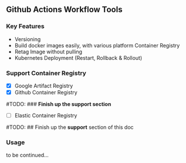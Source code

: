 ## Github Actions Workflow Tools

### Key Features
- Versioning
- Build docker images easily, with various platform Container Registry
- Retag Image without pulling
- Kubernetes Deployment (Restart, Rollback & Rollout)

### Support Container Registry
- [X] Google Artifact Registry
- [X] Github Container Registry

#TODO: ### **Finish up the support section**
- [ ] Elastic Container Registry



#TODO: ## Finish up the **support** section of this doc
### Usage

to be continued...